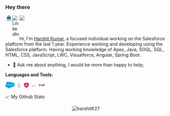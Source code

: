 ### Hey there 
<a href="https://trailblazer.me/id/harshit6966">
  <img align="left" alt="Trailheaed" width="22px" src="https://raw.githubusercontent.com/harshit6966/personal-portfolio/master/media/trailhead.svg" />
</a>
<a href="https://www.linkedin.com/in/harshit2716/">
  <img align="left" alt="LinkedIn" width="22px" src="https://raw.githubusercontent.com/peterthehan/peterthehan/master/assets/linkedin.svg" />
</a>

![](https://visitor-badge.glitch.me/badge?page_id=harshitK27.harshitK27)

<br />

Hi, I'm [Harshit Kumar](https://harshit6966.github.io/personal-portfolio/), a focused individual working on the Salesforce platform from the last 1 year. Experience working and developing using the Salesforce platform. Having working knowledge of Apex, Java, SOQL, SQL, HTML, CSS, JavaScript, LWC, Visualforce, Angular, Spring Boot.

- 💬 Ask me about anything, I would be more than happy to help;

**Languages and Tools:**  

<code><img height="20" src="https://raw.githubusercontent.com/harshit6966/personal-portfolio/master/media/salesforce.svg"></code>
<code><img height="20" src="https://raw.githubusercontent.com/github/explore/80688e429a7d4ef2fca1e82350fe8e3517d3494d/topics/java/java.png"></code>
<code><img height="20" src="https://raw.githubusercontent.com/github/explore/80688e429a7d4ef2fca1e82350fe8e3517d3494d/topics/angular/angular.png"></code>
<code><img height="20" src="https://raw.githubusercontent.com/github/explore/80688e429a7d4ef2fca1e82350fe8e3517d3494d/topics/mysql/mysql.png"></code>
<code><img height="20" src="https://raw.githubusercontent.com/github/explore/80688e429a7d4ef2fca1e82350fe8e3517d3494d/topics/git/git.png"></code>

📈 My Github Stats

<p align="center"> <img src="https://github-readme-stats.vercel.app/api?username=harshitK27&show_icons=true&theme=gotham" alt="harshitK27" />
